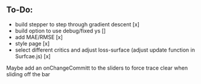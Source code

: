 ## To-Do:
* build stepper to step through gradient descent [x]
* build option to use debug/fixed ys []
* add MAE/RMSE [x]
* style page [x]
* select different critics and adjust loss-surface (adjust update function in Surfcae.js) [x]


Maybe add an onChangeCommitt to the sliders to force trace clear when sliding off the bar
